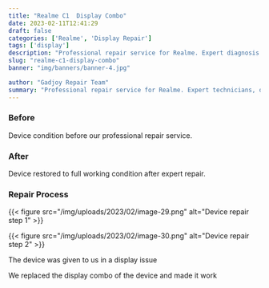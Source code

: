 ```yaml
---
title: "Realme C1  Display Combo"
date: 2023-02-11T12:41:29
draft: false
categories: ['Realme', 'Display Repair']
tags: ['display']
description: "Professional repair service for Realme. Expert diagnosis and quality repairs in Bangalore."
slug: "realme-c1-display-combo"
banner: "img/banners/banner-4.jpg"

author: "Gadjoy Repair Team"
summary: "Professional repair service for Realme. Expert technicians, quality parts, warranty included."
---
```



### Before

Device condition before our professional repair service.

### After

Device restored to full working condition after expert repair.

### Repair Process

{{< figure src="/img/uploads/2023/02/image-29.png" alt="Device repair step 1" >}}

{{< figure src="/img/uploads/2023/02/image-30.png" alt="Device repair step 2" >}}


The device was given to us in a display issue

We replaced the display combo of the device and made it work